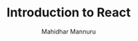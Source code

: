 ---
title: Introduction to React
layout: page
author: Mahidhar Mannuru
img_name: post4-React.png
---